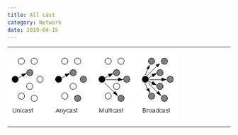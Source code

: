 ```yaml
---
title: All cast
category: Network
date: 2019-04-15
---
```


-----

![](/assets/img/etc/all-cast.gif)

-----